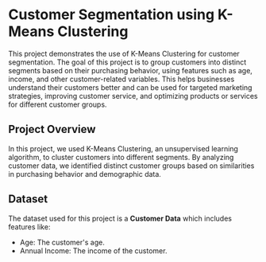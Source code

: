 
# Customer Segmentation using K-Means Clustering

This project demonstrates the use of K-Means Clustering for customer segmentation. The goal of this project is to group customers into distinct segments based on their purchasing behavior, using features such as age, income, and other customer-related variables. This helps businesses understand their customers better and can be used for targeted marketing strategies, improving customer service, and optimizing products or services for different customer groups.

## Project Overview

In this project, we used K-Means Clustering, an unsupervised learning algorithm, to cluster customers into different segments. By analyzing customer data, we identified distinct customer groups based on similarities in purchasing behavior and demographic data.

## Dataset

The dataset used for this project is a **Customer Data** which includes features like:
- Age: The customer's age.
- Annual Income: The income of the customer.

